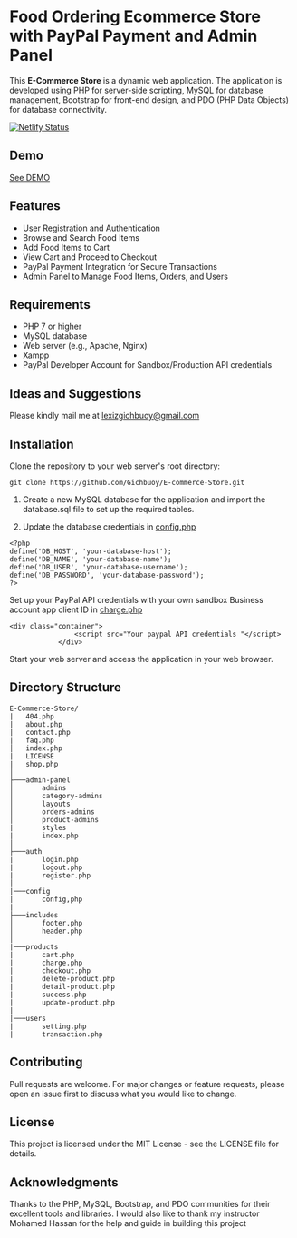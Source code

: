 # Food Ordering Ecommerce Store with PayPal Payment and Admin Panel
This **E-Commerce Store** is a dynamic web application.
 The application is developed using PHP for server-side scripting, MySQL for database management, Bootstrap for front-end design, and PDO (PHP Data Objects) for database connectivity.

[![Netlify Status](https://api.netlify.com/api/v1/badges/74de2307-6c91-46cc-b2f6-b1afcae8b07d/deploy-status)](https://app.netlify.com/sites/groceries-store-bs4/deploys)

## Demo
[See DEMO](https://groceries.teguhrianto.my.id)

## Features
* User Registration and Authentication
* Browse and Search Food Items
* Add Food Items to Cart
* View Cart and Proceed to Checkout
* PayPal Payment Integration for Secure Transactions
* Admin Panel to Manage Food Items, Orders, and Users


## Requirements
* PHP 7 or higher
* MySQL database
* Web server (e.g., Apache, Nginx)
* Xampp
* PayPal Developer Account for Sandbox/Production API credentials


## Ideas and Suggestions
Please kindly mail me at [lexizgichbuoy@gmail.com](mailto:lexizgichbuoy@gmail.com])


## Installation
Clone the repository to your web server's root directory:
```
git clone https://github.com/Gichbuoy/E-commerce-Store.git
```

1. Create a new MySQL database for the application and import the database.sql file to set up the required tables.

2. Update the database credentials in [config.php](https://github.com/Gichbuoy/E-Commerce-Store/config/config.php)
```
<?php
define('DB_HOST', 'your-database-host');
define('DB_NAME', 'your-database-name');
define('DB_USER', 'your-database-username');
define('DB_PASSWORD', 'your-database-password');
?>
```

Set up your PayPal API credentials with your own sandbox Business account app client ID in [charge.php](https://github.com/Gichbuoy/E-Commerce-Store/products/charge.php)
```
<div class="container">
                <script src="Your paypal API credentials "</script>
            </div>
```

Start your web server and access the application in your web browser.

## Directory Structure
```
E-Commerce-Store/
|   404.php
|   about.php
|   contact.php
|   faq.php
│   index.php
|   LICENSE
|   shop.php
│
├───admin-panel
│       admins
│       category-admins
│       layouts
│       orders-admins
│       product-admins
|       styles
|       index.php
│
├───auth
|       login.php
|       logout.php
|       register.php
│
|───config
|       config,php
|
├───includes
│       footer.php
│       header.php
│
|───products
|       cart.php
|       charge.php
|       checkout.php
|       delete-product.php
|       detail-product.php
|       success.php
|       update-product.php
|
|───users
|       setting.php
|       transaction.php
```

## Contributing
Pull requests are welcome. For major changes or feature requests, please open an issue first to discuss what you would like to change.

## License
This project is licensed under the MIT License - see the LICENSE file for details.

## Acknowledgments

Thanks to the PHP, MySQL, Bootstrap, and PDO communities for their excellent tools and libraries.
I would also like to thank my instructor Mohamed Hassan for the help and guide in building this project

